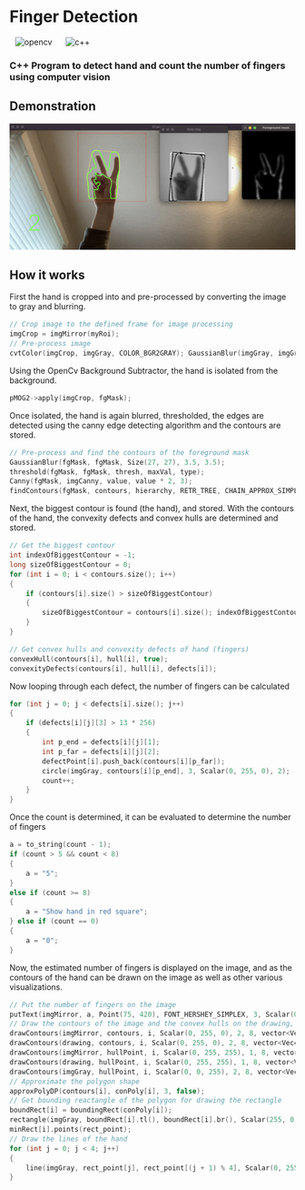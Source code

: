 # Finger Detection

<img alt="opencv" src="https://qph.fs.quoracdn.net/main-qimg-748316a749bdb46f5cdbe02e976e5500" height="40" hspace="10"> <img alt="c++" src="https://raw.githubusercontent.com/isocpp/logos/master/cpp_logo.png" height="40" hspace="10">

### C++ Program to detect hand and count the number of fingers using computer vision

## Demonstration

<img alt="Demonstration of finger detection" src="hand.png">

## How it works

First the hand is cropped into and pre-processed by converting the image to gray and blurring.

```c++
// Crop image to the defined frame for image processing
imgCrop = imgMirror(myRoi);
// Pre-process image
cvtColor(imgCrop, imgGray, COLOR_BGR2GRAY); GaussianBlur(imgGray, imgGray, Size(23, 23), 0);
```

Using the OpenCv Background Subtractor, the hand is isolated from the background.

```c++
pMOG2->apply(imgCrop, fgMask);
```

Once isolated, the hand is again blurred, thresholded, the edges are detected using the canny edge detecting algorithm and the contours are stored.

```c++
// Pre-process and find the contours of the foreground mask
GaussianBlur(fgMask, fgMask, Size(27, 27), 3.5, 3.5);
threshold(fgMask, fgMask, thresh, maxVal, type);
Canny(fgMask, imgCanny, value, value * 2, 3);
findContours(fgMask, contours, hierarchy, RETR_TREE, CHAIN_APPROX_SIMPLE, Point(0, 0));
```

Next, the biggest contour is found (the hand), and stored.
With the contours of the hand, the convexity defects and convex hulls are determined and stored.

```c++
// Get the biggest contour
int indexOfBiggestContour = -1;
long sizeOfBiggestContour = 0;
for (int i = 0; i < contours.size(); i++)
{
    if (contours[i].size() > sizeOfBiggestContour)
    {
        sizeOfBiggestContour = contours[i].size(); indexOfBiggestContour = i;
    }
}
```

```c++
// Get convex hulls and convexity defects of hand (fingers)
convexHull(contours[i], hull[i], true);
convexityDefects(contours[i], hull[i], defects[i]);
```

Now looping through each defect, the number of fingers can be calculated

```c++
for (int j = 0; j < defects[i].size(); j++)
{
    if (defects[i][j][3] > 13 * 256)
    {
        int p_end = defects[i][j][1];
        int p_far = defects[i][j][2];
        defectPoint[i].push_back(contours[i][p_far]);
        circle(imgGray, contours[i][p_end], 3, Scalar(0, 255, 0), 2);
        count++;
    }
}
```

Once the count is determined, it can be evaluated to determine the number of fingers

```c++
a = to_string(count - 1);
if (count > 5 && count < 8)
{
    a = "5";
}
else if (count >= 8)
{
    a = "Show hand in red square";
} else if (count == 0)
{
    a = "0";
}
```

Now, the estimated number of fingers is displayed on the image, and as the contours of the hand can be drawn on the image as well as other various visualizations.

```c++
// Put the number of fingers on the image
putText(imgMirror, a, Point(75, 420), FONT_HERSHEY_SIMPLEX, 3, Scalar(0, 255, 0), 3, 8, false);
// Draw the contours of the image and the convex hulls on the drawing, image and gray
drawContours(imgMirror, contours, i, Scalar(0, 255, 0), 2, 8, vector<Vec4i>(), 0, Point(300, 0));
drawContours(drawing, contours, i, Scalar(0, 255, 0), 2, 8, vector<Vec4i>(), 0, Point());
drawContours(imgMirror, hullPoint, i, Scalar(0, 255, 255), 1, 8, vector<Vec4i>(), 0, Point(300, 0));
drawContours(drawing, hullPoint, i, Scalar(0, 255, 255), 1, 8, vector<Vec4i>(), 0, Point());
drawContours(imgGray, hullPoint, i, Scalar(0, 0, 255), 2, 8, vector<Vec4i>(), 0, Point());
// Approximate the polygon shape
approxPolyDP(contours[i], conPoly[i], 3, false);
// Get bounding reactangle of the polygon for drawing the rectangle
boundRect[i] = boundingRect(conPoly[i]);
rectangle(imgGray, boundRect[i].tl(), boundRect[i].br(), Scalar(255, 0, 0), 2, 8, 0);
minRect[i].points(rect_point);
// Draw the lines of the hand
for (int j = 0; j < 4; j++)
{
    line(imgGray, rect_point[j], rect_point[(j + 1) % 4], Scalar(0, 255, 0), 2, 8);
}
```
